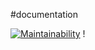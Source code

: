 #documentation

[![Maintainability](https://api.codeclimate.com/v1/badges/a0a098b50ac2b0d49071/maintainability)](https://codeclimate.com/github/Slemaitre56/projet/maintainability) !